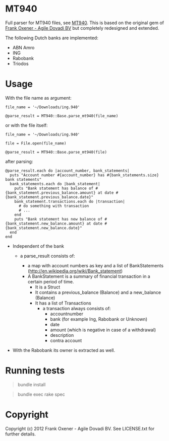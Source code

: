 MT940
======

Full parser for MT940 files, see [MT940](http://nl.wikipedia.org/wiki/MT940). This is based on
the original gem of [Frank Oxener - Agile Dovadi BV](http://github.com/dovadi/mt940) but completely redesigned and extended.

The following Dutch banks are implemented:

* ABN Amro
* ING
* Rabobank
* Triodos

Usage
=====

With the file name as argument:

    file_name = '~/Downloads/ing.940'

    @parse_result = MT940::Base.parse_mt940(file_name)

or with the file itself:

    file_name = '~/Downloads/ing.940'

    file = File.open(file_name)

    @parse_result = MT940::Base.parse_mt940(file)

after parsing:

    @parse_result.each do |account_number, bank_statements|
      puts "Account number #{account_number} has #{bank_statements.size} bank statements"
      bank_statements.each do |bank_statement|
        puts "Bank statement has balance of #{bank_statement.previous_balance.amount} at date #{bank_statement.previous_balance.date}"
        bank_statement.transactions.each do |transaction|
          # do something with transaction
          # ...
        end
        puts "Bank statement has new balance of #{bank_statement.new_balance.amount} at date #{bank_statement.new_balance.date}"
      end
    end

* Independent of the bank

  - a parse_result consists of:

    - a map with account numbers as key and a list of BankStatements (http://en.wikipedia.org/wiki/Bank_statement)
    - A BankStatement is a summary of financial transaction in a certain period of time.
      - It is a Struct
      - It contains a previous_balance (Balance) and a new_balance (Balance)
      - It has a list of Transactions
        - a transaction always consists of:
          - accountnumber
          - bank (for example Ing, Rabobank or Unknown)
          - date
          - amount (which is negative in case of a withdrawal)
          - description
          - contra account

* With the Rabobank its owner is extracted as well.

Running tests
=============

> bundle install

> bundle exec rake spec

Copyright
==========

Copyright (c) 2012 Frank Oxener - Agile Dovadi BV. See LICENSE.txt for further details.

